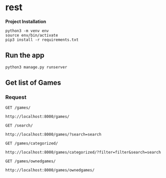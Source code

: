# rest

**Project Installation**

```
python3 -m venv env
source env/bin/activate
pip3 install -r requirements.txt

```
## Run the app

    python3 manage.py runserver

## Get list of Games
### Request

`GET /games/`

    http://localhost:8000/games/
    
`GET /search/`
    
    http://localhost:8000/games/?search=search

`GET /games/categorized/`

    http://localhost:8000/games/categorized/?filter=filter&search=search

`GET /games/ownedgames/`

    http://localhost:8000/games/ownedgames/


